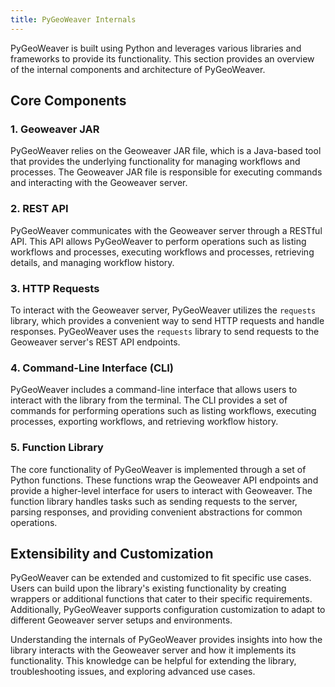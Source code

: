 ```yaml
---
title: PyGeoWeaver Internals
---
```


PyGeoWeaver is built using Python and leverages various libraries and frameworks to provide its functionality. This section provides an overview of the internal components and architecture of PyGeoWeaver.

## Core Components

### 1. Geoweaver JAR

PyGeoWeaver relies on the Geoweaver JAR file, which is a Java-based tool that provides the underlying functionality for managing workflows and processes. The Geoweaver JAR file is responsible for executing commands and interacting with the Geoweaver server.

### 2. REST API

PyGeoWeaver communicates with the Geoweaver server through a RESTful API. This API allows PyGeoWeaver to perform operations such as listing workflows and processes, executing workflows and processes, retrieving details, and managing workflow history.

### 3. HTTP Requests

To interact with the Geoweaver server, PyGeoWeaver utilizes the `requests` library, which provides a convenient way to send HTTP requests and handle responses. PyGeoWeaver uses the `requests` library to send requests to the Geoweaver server's REST API endpoints.

### 4. Command-Line Interface (CLI)

PyGeoWeaver includes a command-line interface that allows users to interact with the library from the terminal. The CLI provides a set of commands for performing operations such as listing workflows, executing processes, exporting workflows, and retrieving workflow history.

### 5. Function Library

The core functionality of PyGeoWeaver is implemented through a set of Python functions. These functions wrap the Geoweaver API endpoints and provide a higher-level interface for users to interact with Geoweaver. The function library handles tasks such as sending requests to the server, parsing responses, and providing convenient abstractions for common operations.

## Extensibility and Customization

PyGeoWeaver can be extended and customized to fit specific use cases. Users can build upon the library's existing functionality by creating wrappers or additional functions that cater to their specific requirements. Additionally, PyGeoWeaver supports configuration customization to adapt to different Geoweaver server setups and environments.

Understanding the internals of PyGeoWeaver provides insights into how the library interacts with the Geoweaver server and how it implements its functionality. This knowledge can be helpful for extending the library, troubleshooting issues, and exploring advanced use cases.